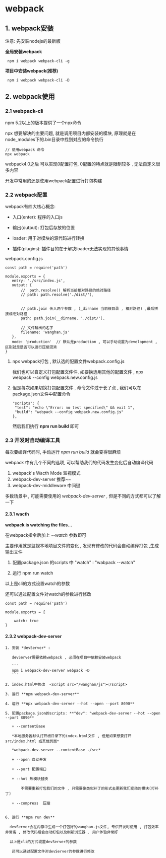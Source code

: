 # webpack

## 1. webpack安装

注意: 先安装nodejs的最新版

   **全局安装webpack**
   ```
    npm i webpack webpack-cli -g
   ```
   
   **项目中安装webpack(推荐)**
   ```
    npm i webpack webpack-cli -D
   ```
   
## 2. webpack使用
   
### 2.1 webpack-cli
   
npm 5.2以上的版本提供了一个npx命令

npx 想要解决的主要问题, 就是调用项目内部安装的模块, 原理就是在node_modules下的.bin目录中找到对应的命令执行
   ```
   // 使用webpack 命令
   npx webpack
   ```
webpack4.0之后 可以实现0配置打包, 0配置的特点就是限制较多 , 无法自定义很多内容 

开发中常用的还是使用webpack配置进行打包构建

### 2.2 webpack配置

webpack有四大核心概念: 

 + 入口(enter): 程序的入口js
 
 + 输出(output): 打包后存放的位置
 
 + loader: 用于对模块的源代码进行转换
 
 + 插件(plugins): 插件目的在于解决loader无法实现的其他事情
 
 webpack.config.js
 ```
 const path = require('path')

module.exports = {
    entry: './src/index.js',
    output: {
        //  path.resolve() 解析当前相对路径的绝对路径
        // path: path.resolve('./dist/'),


        // path.join 传入两个参数 , (_dirname 当前根目录 , 相对路径) ,最后拼接成绝对路径
        path: path.join(__dirname, './dist/'),

        // 文件输出的名字
        filename: 'wanghan.js'
    },
    mode: 'production'  // 默认是production , 可以手动设置为development , 区别就是是否可以进行压缩混淆
}

 ```
 
1. npx webpack打包 , 默认选的配置文件webpack.config.js

   我们也可以自定义打包配置文件件,  如要换选用其他的配置文件 , npx webpack --config webpack.new.config.js
   
2. 但是每次如果切换打包配置文件 , 命令文件过于长了点 , 我们可以在package.json文件中配置命令

   ```
   "scripts": {
    "test": "echo \"Error: no test specified\" && exit 1",
    "build": "webpack --config webpack.new.config.js"
   },
   ```
   
   然后我们执行 **npm run build** 即可





### 2.3 开发时自动编译工具

每次要编译代码时, 手动运行 *npm run build* 就会变得很麻烦

webpack 中有几个不同的选项, 可以帮助我们的代码发生变化后自动编译代码

1. webpack's Wacth Mode  监视模式
2. webpack-dev-server  推荐~~
3. webpack-dev-middleware  中间键

多数场景中 , 可能需要使用的 *webpack-dev-server* , 但是不同的方式都可以了解一下 


#### 2.3.1 wacth

  **webpack is watching the files…**
  
  在webpack指令后加上 *--watch* 参数即可
  
  主要作用就是监视本地项目文件的变化 , 发现有修改的代码会自动编译打包 ,生成输出文件
   
   1. 配置package.json 的scripts 中 "watch" : "wabpack --watch"
   
   2. 运行 npm run watch
   
  以上是cli的方式设置watch的参数

  还可以通过配置文件对watch的参数进行修改

  ```
  const path = require('path')

  module.exports = {
      
      watch: true
  }

  ```
  
  
  #### 2.3.2 webpack-dev-server
  
    1. 安装 *devServer* :
       
       devServer需要依赖webpack , 必须在项目中依赖安装webpack
       
       ```
       npm i webpack-dev-server webpack -D
       ```
       
    2. index.html中修改  <script src="/wanghan/js"></script>

    3. 运行 **npm webpack-dev-server**

    4. 运行 **npx webpack-dev-server --hot --open --port 8090**
    
    5. 配置package.json的scripts: **"dev": "webpack-dev-server --hot --open --port 8090**
    
       + --contentBase
       
       *本地服务器默认打开根目录下的index.html文件 , 但是如果想要打开 src/index.html 或其他页面*
       
       *webpack-dev-server --contentBase ./src*
       
       + --open 自动开发
       
       + --port 配置端口
       
       + --hot 热模块替换
       
           不需要重新打包我们的文件 , 只需要像类似补丁的形式去更新我们变动的模块(打补丁)
           
       + --compress  压缩
       
    
    6. 运行 **npm run dev**
    
      devServer会在内存中生成一个打包好的wanghan.js文件, 专供开发时使用 , 打包效率非常高 , 修改代码后会自动打包以及刷新浏览器 , 用户体验非常好   
    
      以上是cli的方式设置devServer的参数
    
       还可以通过配置文件对devServer的参数进行修改

















